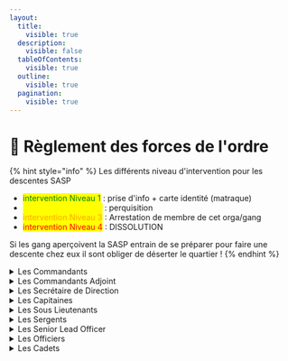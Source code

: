 ```yaml
---
layout:
  title:
    visible: true
  description:
    visible: false
  tableOfContents:
    visible: true
  outline:
    visible: true
  pagination:
    visible: true
---
```


# 🚓 Règlement des forces de l'ordre

{% hint style="info" %}
Les différents niveau d'intervention pour les descentes SASP

* <mark style="color:green;">intervention Niveau 1</mark> : prise d'info + carte identité (matraque)
* <mark style="color:yellow;">intervention Niveau 2</mark> : perquisition
* <mark style="color:orange;">intervention Niveau 3</mark> : Arrestation de membre de cet orga/gang
* <mark style="color:red;">intervention Niveau 4</mark> : DISSOLUTION

Si les gang aperçoivent la SASP entrain de se préparer pour faire une descente chez eux il sont obliger de déserter le quartier !
{% endhint %}

<details>

<summary>Les Commandants</summary>

* Gèrent les liens avec le gouvernement et avec les hauts gradés
* Prennent des directives pour l’organisation de la SASP
* Organisent et animent les réunions au sein de la SASP (réunion hebdo SASP + réunion Major)
* Décident de la création/de la fermeture des services.
* Peuvent proposer un vote à l’état major pour consultation de leur avis mais auront toujours la compétence décisionnaire définitive
* Délèguent partiellement la compétence d'exclusion de la SASP aux commandants adjoints
* Délèguent partiellement la compétence de mise en garde (avertissements) à l'Etat Major
* Peuvent donner les rôles aux nouveaux cadets

</details>

<details>

<summary>Les Commandants Adjoint</summary>

_Doivent savoir et réalisent tout ce que font les lieutenants et capitaines_

* Peuvent exclure des agents de la SASP grâce à la délégation de compétence
* Peuvent décider d'un avertissement grâce à la délégation de compétence
* Animent en l'absence ou par décision des commandants les réunions internes et externes
* Accueillent les agents qui font appel de leur décision d'exclusion
* Peuvent donner les rôles aux nouveaux cadets

</details>

<details>

<summary>Les Secrétaire de Direction</summary>

* Coordonnent les démarches RH (ressources humaines) de la SASP
* S’assurent que les agents ne manquent de rien pour exercer leur métier
* Gèrent l'organisation de l’intranet et de l’administration
* Co-pilotent le recrutement des nouvelles recrues de l'académie
* Proposent des axes d’améliorations de l’institution de par son rôle transversale
* Responsabilisent les agents sur la bonne prise en compte des procédures judiciaires effectuées (notamment le casier et les plaintes)
* Peuvent mettre des avertissements en informant l’état major
* Peuvent décider une mise à pied conservatoire (c’est à dire le temps de la discussion avec les commandants)
* Accueillent et pilotent les relations extérieures au département de police (partenariat entreprises, organisation des cérémonies, des réunions externes, contacter les autres états majors, faire les annonces concernant les nouveautés, les tuto ou l’entretien des dossiers gangs orga, etc... )

</details>

<details>

<summary>Les Capitaines</summary>

_Doivent savoir faire tout ce que font les lieutenants_

* Peuvent mettre des avertissements en informant l’état major
* Peuvent décider une mise à pied conservatoire (c’est à dire le temps de la discussion avec les commandants)
* Peuvent donner les rôles aux nouveaux cadets
* Dirigent un service (NSA ou SWAT), en assument la charge (organisation, développement, réunions etc..) et en réfère aux commandant adjoint et commandants.
* Coordonnent des opérations de niveau 1 à 4

</details>

<details>

<summary>Les Sous Lieutenants</summary>

* Observent le fonctionnement de l'état major
* Donnent des idées d'amélioration du département de police
* Gèrent les négociations ou désignent un négociateur lors de prise d’otage agent de l’état, en l'absence ou sous l'ordre d'un plus haut gradés
* Managent les sergents
* S'assurent de l'implication des sergents sur leurs dossiers respectifs

</details>

<details>

<summary>Les Sergents</summary>

* Réalisent et tiennent à jour des dossiers judiciaires sur les gangs/orga/cartel dont ils ont la référence
* Forment leurs nouveaux collègues en tâche secondaire
* Conseillent techniquement les agents
* Peuvent être Co référent d'un service avec un Etat Major

</details>

<details>

<summary>Les Senior Lead Officer</summary>

* Sont garants de la formation des cadets
* Responsabilisent les officiers sur leurs missions
* Demandent des dispatchs pour réorganiser les patrouilles
* Prennent la décision en l'absence d'un plus haut gradés de l'orientation d'une intervention
* Informent l'Etat Major des comportements problématiques d'agents

</details>

<details>

<summary>Les Officiers</summary>

* Sont responsables de leurs actes et ceux des cadets sur le terrain
* Sont attentifs aux ordres reçus
* Informent les citoyens des règles en vigueur
* Exercent leurs missions de protection dans le respect des règles de la ville
* Interpellent en situation problématique les hauts gradés
* Patrouillent toujours à plusieurs
* Peuvent intégrer des unités (SWAT ou NSA) et/ou spécialisations pilotage (ASD, MUP, UDR)

</details>

<details>

<summary>Les Cadets</summary>

* Passent leur formation radio-d
* Passent leurs formations initiales (Procédure, Tir, Call Radio, Conduite)
* Effectuent leur test psychométrique auprès des psychologues EMS
* Portent leur gilet jaune constamment, sauf sur ordre contraire d'un Etat Major (type OP)
* Ne peuvent patrouiller qu'avec un officier ou plus
* Ne peuvent utiliser d'armes autre que tazer/matraque sauf sur ordre d'un Etat Major

</details>
